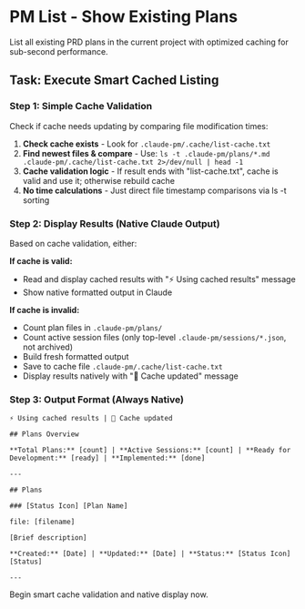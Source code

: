 # PM List - Show Existing Plans

List all existing PRD plans in the current project with optimized caching for sub-second performance.

## Task: Execute Smart Cached Listing

### Step 1: Simple Cache Validation
Check if cache needs updating by comparing file modification times:

1. **Check cache exists** - Look for `.claude-pm/.cache/list-cache.txt`
2. **Find newest files & compare** - Use: `ls -t .claude-pm/plans/*.md .claude-pm/.cache/list-cache.txt 2>/dev/null | head -1`
3. **Cache validation logic** - If result ends with "list-cache.txt", cache is valid and use it; otherwise rebuild cache
4. **No time calculations** - Just direct file timestamp comparisons via ls -t sorting

### Step 2: Display Results (Native Claude Output)
Based on cache validation, either:

**If cache is valid:**
- Read and display cached results with "⚡ Using cached results" message
- Show native formatted output in Claude

**If cache is invalid:**  
- Count plan files in `.claude-pm/plans/`
- Count active session files (only top-level `.claude-pm/sessions/*.json`, not archived)
- Build fresh formatted output
- Save to cache file `.claude-pm/.cache/list-cache.txt`
- Display results natively with "🔄 Cache updated" message

### Step 3: Output Format (Always Native)
```
⚡ Using cached results | 🔄 Cache updated

## Plans Overview

**Total Plans:** [count] | **Active Sessions:** [count] | **Ready for Development:** [ready] | **Implemented:** [done]

---

## Plans

### [Status Icon] [Plan Name]

file: [filename]

[Brief description]

**Created:** [Date] | **Updated:** [Date] | **Status:** [Status Icon] [Status]

---

```

Begin smart cache validation and native display now.